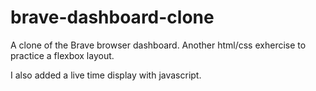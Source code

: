 # brave-dashboard-clone
A clone of the Brave browser dashboard. Another html/css exhercise to practice a flexbox layout. 

I also added a live time display with javascript.
